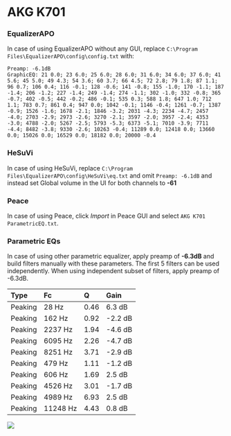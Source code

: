 # AKG K701

### EqualizerAPO
In case of using EqualizerAPO without any GUI, replace `C:\Program Files\EqualizerAPO\config\config.txt`
with:
```
Preamp: -6.1dB
GraphicEQ: 21 0.0; 23 6.0; 25 6.0; 28 6.0; 31 6.0; 34 6.0; 37 6.0; 41 5.6; 45 5.0; 49 4.3; 54 3.6; 60 3.7; 66 4.5; 72 2.8; 79 1.8; 87 1.1; 96 0.7; 106 0.4; 116 -0.1; 128 -0.6; 141 -0.8; 155 -1.0; 170 -1.1; 187 -1.4; 206 -1.2; 227 -1.4; 249 -1.4; 274 -1.1; 302 -1.0; 332 -0.8; 365 -0.7; 402 -0.5; 442 -0.2; 486 -0.1; 535 0.3; 588 1.8; 647 1.0; 712 1.1; 783 0.7; 861 0.4; 947 0.0; 1042 -0.1; 1146 -0.4; 1261 -0.7; 1387 -0.9; 1526 -1.6; 1678 -2.1; 1846 -3.2; 2031 -4.3; 2234 -4.7; 2457 -4.0; 2703 -2.9; 2973 -2.6; 3270 -2.1; 3597 -2.0; 3957 -2.4; 4353 -3.0; 4788 -2.0; 5267 -2.5; 5793 -5.3; 6373 -5.1; 7010 -3.9; 7711 -4.4; 8482 -3.8; 9330 -2.6; 10263 -0.4; 11289 0.0; 12418 0.0; 13660 0.0; 15026 0.0; 16529 0.0; 18182 0.0; 20000 -0.4
```

### HeSuVi
In case of using HeSuVi, replace `C:\Program Files\EqualizerAPO\config\HeSuVi\eq.txt` and omit `Preamp:
-6.1dB` and instead set Global volume in the UI for both channels to **-61**

### Peace
In case of using Peace, click *Import* in Peace GUI and select `AKG K701 ParametricEQ.txt`.

### Parametric EQs
In case of using other parametric equalizer, apply preamp of **-6.3dB** and build filters manually
with these parameters. The first 5 filters can be used independently.
When using independent subset of filters, apply preamp of -6.3dB.

| Type    | Fc       |    Q | Gain    |
|:--------|:---------|:-----|:--------|
| Peaking | 28 Hz    | 0.46 | 6.3 dB  |
| Peaking | 162 Hz   | 0.92 | -2.2 dB |
| Peaking | 2237 Hz  | 1.94 | -4.6 dB |
| Peaking | 6095 Hz  | 2.26 | -4.7 dB |
| Peaking | 8251 Hz  | 3.71 | -2.9 dB |
| Peaking | 479 Hz   | 1.11 | -1.2 dB |
| Peaking | 606 Hz   | 1.69 | 2.5 dB  |
| Peaking | 4526 Hz  | 3.01 | -1.7 dB |
| Peaking | 4989 Hz  | 6.93 | 2.5 dB  |
| Peaking | 11248 Hz | 4.43 | 0.8 dB  |

![](https://raw.githubusercontent.com/jaakkopasanen/AutoEq/master/results/headphonecom/sbaf-serious/AKG%20K701/AKG%20K701.png)